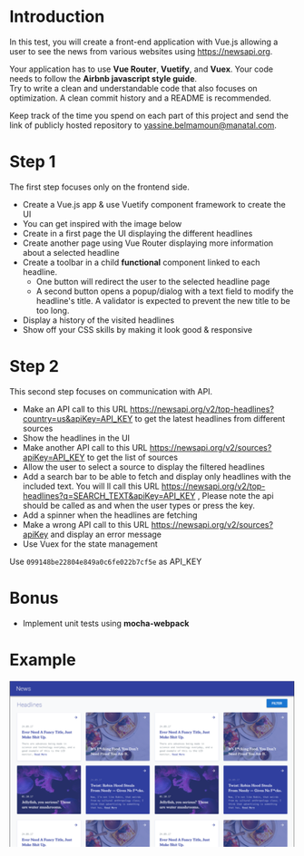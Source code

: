 # Introduction

In this test, you will create a front-end application with Vue.js allowing a user to see the news from various websites using https://newsapi.org.

Your application has to use **Vue Router**, **Vuetify**, and **Vuex**. Your code needs to follow the **Airbnb javascript style guide**.  
Try to write a clean and understandable code that also focuses on optimization. A clean commit history and a README is recommended.

Keep track of the time you spend on each part of this project and send the link of publicly hosted repository to [yassine.belmamoun@manatal.com](mailto:yassine.belmamoun@manatal.com).

# Step 1

The first step focuses only on the frontend side.

- Create a Vue.js app & use Vuetify component framework to create the UI
- You can get inspired with the image below
- Create in a first page the UI displaying the different headlines
- Create another page using Vue Router displaying more information about a selected headline
- Create a toolbar in a child **functional** component linked to each headline. 
  - One button will redirect the user to the selected headline page
  - A second button opens a popup/dialog with a text field to modify the headline's title. A validator is expected to prevent the new title to be too long.
- Display a history of the visited headlines
- Show off your CSS skills by making it look good & responsive

# Step 2

This second step focuses on communication with API.

- Make an API call to this URL https://newsapi.org/v2/top-headlines?country=us&apiKey=API_KEY to get the latest headlines from different sources
- Show the headlines in the UI
- Make another API call to this URL https://newsapi.org/v2/sources?apiKey=API_KEY to get the list of sources
- Allow the user to select a source to display the filtered headlines
- Add a search bar to be able to fetch and display only headlines with the included text. You will ll call this URL https://newsapi.org/v2/top-headlines?q=SEARCH_TEXT&apiKey=API_KEY , Please note the api should be called as and when the user types or press the key.
- Add a spinner when the headlines are fetching
- Make a wrong API call to this URL https://newsapi.org/v2/sources?apiKey and display an error message
- Use Vuex for the state management

Use `099148be22804e849a0c6fe022b7cf5e` as API_KEY 

# Bonus

- Implement unit tests using **mocha-webpack**

# Example
![Challenge Example](challenge-example.png)
